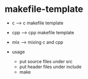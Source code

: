 # makefile-template
  * c --> c makefile template
  * cpp --> cpp makefile template
  * mix --> mixing c and cpp

* usage
   * put source files under src
   * put header files under include
   * make
 
